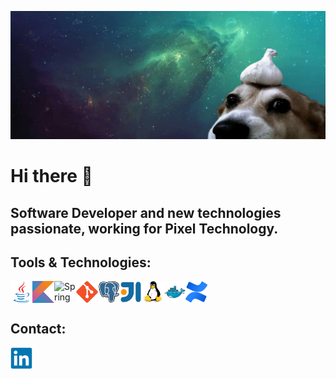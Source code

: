 ![Marcin Perka Banner](https://github.com/MarcinPerka/MarcinPerka/raw/main/banner.png)

<h1>Hi there 👋</h1>

<h2>Software Developer and new technologies passionate, working for Pixel Technology.</h2>

<h2>Tools & Technologies:</h2>
<img align="left" alt="Java" width="35px" src="https://raw.githubusercontent.com/devicons/devicon/master/icons/java/java-original.svg" />
<img align="left" alt="Kotlin" width="35px" src="https://raw.githubusercontent.com/devicons/devicon/master/icons/kotlin/kotlin-original.svg" />
<img align="left" alt="Spring" width="35px" src="https://svgshare.com/i/Snm.svg" />
<img align="left" alt="Git" width="35px" src="https://raw.githubusercontent.com/devicons/devicon/master/icons/git/git-original.svg" />
<img align="left" alt="PostgreSQL" width="35px" src="https://raw.githubusercontent.com/devicons/devicon/master/icons/postgresql/postgresql-original.svg" />
<img align="left" alt="IntelliJ" width="35px" src="https://raw.githubusercontent.com/devicons/devicon/master/icons/intellij/intellij-original.svg" />
<img align="left" alt="Linux" width="35px" src="https://raw.githubusercontent.com/devicons/devicon/master/icons/linux/linux-original.svg" />
<img align="left" alt="Docker" width="35px" src="https://raw.githubusercontent.com/devicons/devicon/master/icons/docker/docker-original.svg" />
<img align="left" alt="Confluence" width="35px" src="https://raw.githubusercontent.com/devicons/devicon/master/icons/confluence/confluence-original.svg" />
<br/>
<br/>
<h2>Contact:</h2>
<a href="https://www.linkedin.com/in/marcin-perka/">
<img align="left" alt="LinkedIn" width="35px" src="https://raw.githubusercontent.com/devicons/devicon/master/icons/linkedin/linkedin-original.svg" />
</a>
